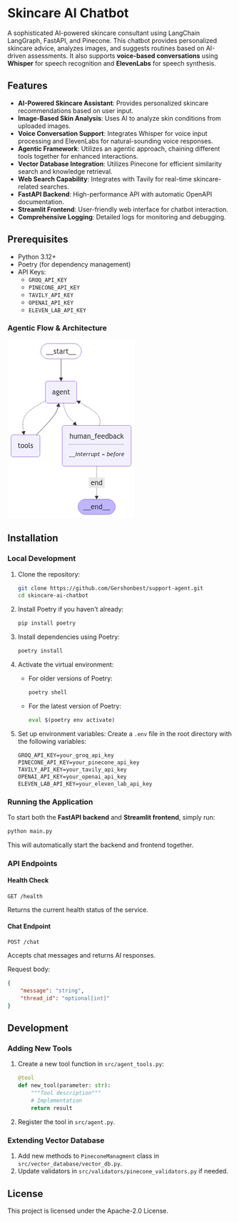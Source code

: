 # Skincare AI Chatbot

A sophisticated AI-powered skincare consultant using LangChain LangGraph, FastAPI, and Pinecone. This chatbot provides personalized skincare advice, analyzes images, and suggests routines based on AI-driven assessments. It also supports **voice-based conversations** using **Whisper** for speech recognition and **ElevenLabs** for speech synthesis.

## Features

- **AI-Powered Skincare Assistant**: Provides personalized skincare recommendations based on user input.
- **Image-Based Skin Analysis**: Uses AI to analyze skin conditions from uploaded images.
- **Voice Conversation Support**: Integrates Whisper for voice input processing and ElevenLabs for natural-sounding voice responses.
- **Agentic Framework**: Utilizes an agentic approach, chaining different tools together for enhanced interactions.
- **Vector Database Integration**: Utilizes Pinecone for efficient similarity search and knowledge retrieval.
- **Web Search Capability**: Integrates with Tavily for real-time skincare-related searches.
- **FastAPI Backend**: High-performance API with automatic OpenAPI documentation.
- **Streamlit Frontend**: User-friendly web interface for chatbot interaction.
- **Comprehensive Logging**: Detailed logs for monitoring and debugging.

## Prerequisites

- Python 3.12+
- Poetry (for dependency management)
- API Keys:
  - `GROQ_API_KEY`
  - `PINECONE_API_KEY`
  - `TAVILY_API_KEY`
  - `OPENAI_API_KEY`
  - `ELEVEN_LAB_API_KEY`

### Agentic Flow & Architecture

![Agentic Flow & Architecture](langchain_graph_mermaid.png)

## Installation

### Local Development

1. Clone the repository:
   ```bash
   git clone https://github.com/Gershonbest/support-agent.git
   cd skincare-ai-chatbot
   ```

2. Install Poetry if you haven't already:
   ```bash
   pip install poetry
   ```

3. Install dependencies using Poetry:
   ```bash
   poetry install
   ```

4. Activate the virtual environment:
   - For older versions of Poetry:
     ```bash
     poetry shell
     ```
   - For the latest version of Poetry:
     ```bash
     eval $(poetry env activate)
     ```

5. Set up environment variables:
   Create a `.env` file in the root directory with the following variables:
   ```
   GROQ_API_KEY=your_groq_api_key
   PINECONE_API_KEY=your_pinecone_api_key
   TAVILY_API_KEY=your_tavily_api_key
   OPENAI_API_KEY=your_openai_api_key
   ELEVEN_LAB_API_KEY=your_eleven_lab_api_key
   ```

### Running the Application

To start both the **FastAPI backend** and **Streamlit frontend**, simply run:

```bash
python main.py
```

This will automatically start the backend and frontend together.

### API Endpoints

#### Health Check
```
GET /health
```
Returns the current health status of the service.

#### Chat Endpoint
```
POST /chat
```
Accepts chat messages and returns AI responses.

Request body:
```json
{
    "message": "string",
    "thread_id": "optional[int]"
}
```

## Development

### Adding New Tools

1. Create a new tool function in `src/agent_tools.py`:
   ```python
   @tool
   def new_tool(parameter: str):
       """Tool description"""
       # Implementation
       return result
   ```

2. Register the tool in `src/agent.py`.

### Extending Vector Database

1. Add new methods to `PineconeManagment` class in `src/vector_database/vector_db.py`.
2. Update validators in `src/validators/pinecone_validators.py` if needed.

## License

This project is licensed under the Apache-2.0 License.